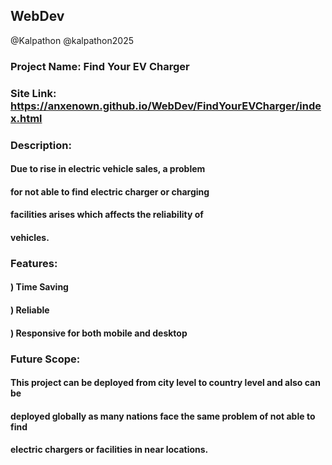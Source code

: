 ## WebDev
@Kalpathon
@kalpathon2025

### Project Name:  Find Your EV Charger
### Site Link:   https://anxenown.github.io/WebDev/FindYourEVCharger/index.html

### Description:
#### Due to rise in electric vehicle sales, a problem 
#### for not able to find electric charger or charging 
#### facilities arises which affects the reliability of
#### vehicles. 


### Features:
#### ) Time Saving
#### ) Reliable
#### ) Responsive for both mobile and desktop

### Future Scope:
#### This project can be deployed from city level to country level and also can be 
#### deployed globally as many nations face the same problem of not able to find 
#### electric chargers or facilities in near locations.
